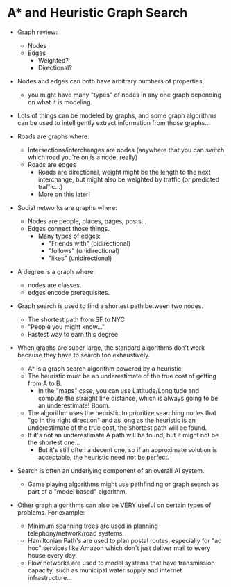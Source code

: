 # A* and Heuristic Graph Search

* Graph review:
    * Nodes
    * Edges
        * Weighted?
        * Directional?

* Nodes and edges can both have arbitrary numbers of properties, 
    * you might have many "types" of nodes in any one graph depending on what it is modeling.

* Lots of things can be modeled by graphs, and some graph algorithms can be used to intelligently extract information from those graphs...

* Roads are graphs where:
    * Intersections/interchanges are nodes (anywhere that you can switch which road you're on is a node, really)
    * Roads are edges
        * Roads are directional, weight might be the length to the next interchange, but might also be weighted by traffic (or predicted traffic...)
        * More on this later!

* Social networks are graphs where:
    * Nodes are people, places, pages, posts...
    * Edges connect those things.
        * Many types of edges:
            * "Friends with" (bidirectional)
            * "follows" (unidirectional)
            * "likes" (unidirectional)

* A degree is a graph where:
    * nodes are classes. 
    * edges encode prerequisites.


* Graph search is used to find a shortest path between two nodes.
    * The shortest path from SF to NYC
    * "People you might know..."
    * Fastest way to earn this degree
    
* When graphs are super large, the standard algorithms don't work because they have to search too exhaustively.
    * A* is a graph search algorithm powered by a heuristic
    * The heuristic must be an underestimate of the true cost of getting from A to B.
        * In the "maps" case, you can use Latitude/Longitude and compute the straight line distance, which is always going to be an underestimate! Boom.
    * The algorithm uses the heuristic to prioritize searching nodes that "go in the right direction" and as long as the heuristic is an underestimate of the true cost, the shortest path will be found.
    * If it's not an underestimate A path will be found, but it might not be the shortest one...
        * But it's still often a decent one, so if an approximate solution is acceptable, the heuristic need not be perfect.

* Search is often an underlying component of an overall AI system.
    * Game playing algorithms might use pathfinding or graph search as part of a "model based" algorithm.

* Other graph algorithms can also be VERY useful on certain types of problems. For example:
    * Minimum spanning trees are used in planning telephony/network/road systems.
    * Hamiltonian Path's are used to plan postal routes, especially for "ad hoc" services like Amazon which don't just deliver mail to every house every day.
    * Flow networks are used to model systems that have transmission capacity, such as municipal water supply and internet infrastructure...